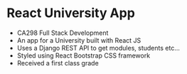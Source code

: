 # React University App
- CA298 Full Stack Development
- An app for a University built with React JS
- Uses a Django REST API to get modules, students etc...
- Styled using React Bootstrap CSS framework
- Received a first class grade